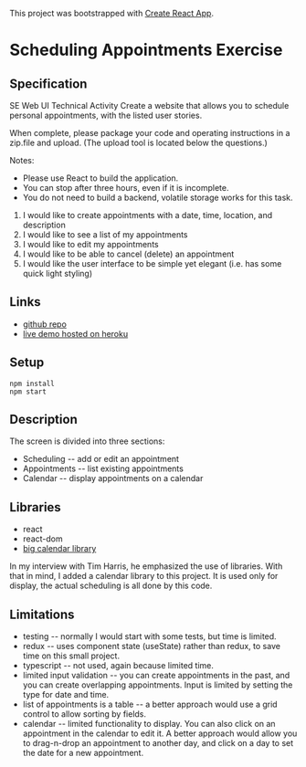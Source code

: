 This project was bootstrapped with [Create React App](https://github.com/facebook/create-react-app).

# Scheduling Appointments Exercise

## Specification

SE Web UI Technical Activity
Create a website that allows you to schedule personal appointments, with the listed user stories.

When complete, please package your code and operating instructions in a zip.file and upload. (The upload tool is located below the questions.)

Notes:
* Please use React to build the application.
* You can stop after three hours, even if it is incomplete.
* You do not need to build a backend, volatile storage works for this task.

1. I would like to create appointments with a date, time, location, and description
2. I would like to see a list of my appointments
3. I would like to edit my appointments
4. I would like to be able to cancel (delete) an appointment
5. I would like the user interface to be simple yet elegant (i.e. has some quick light styling) 

## Links

* [github repo](https://github.com/johndimm/schedule-appointments)
* [live demo hosted on heroku](https://scheduling-appointments.herokuapp.com/)

## Setup

```
npm install
npm start
```

## Description

The screen is divided into three sections:

* Scheduling -- add or edit an appointment
* Appointments -- list existing appointments
* Calendar -- display appointments on a calendar

## Libraries

* react
* react-dom
* [big calendar library](https://github.com/intljusticemission/react-big-calendar)

In my interview with Tim Harris, he emphasized the use of libraries.  With that in mind, I added a calendar library to this project.  It is used only for display, the actual scheduling is all done by this code.

## Limitations

* testing -- normally I would start with some tests, but time is limited.
* redux -- uses component state (useState) rather than redux, to save time on this small project.
* typescript -- not used, again because limited time.
* limited input validation -- you can create appointments in the past, and you can create overlapping appointments.  Input is limited by setting the type for date and time.
* list of appointments is a table -- a better approach would use a grid control to allow sorting by fields.
* calendar -- limited functionality to display.  You can also click on an appointment in the calendar to edit it.  A better approach would allow you to drag-n-drop an appointment to another day, and click on a day to set the date for a new appointment.


